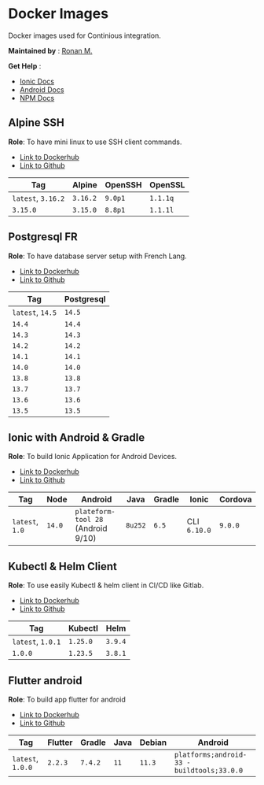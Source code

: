 # Docker Images

Docker images used for Continious integration.

**Maintained by** : [Ronan M.](https://github.com/ronronan)

**Get Help** :
* [Ionic Docs](https://ionicframework.com/docs)
* [Android Docs](https://developer.android.com/guide)
* [NPM Docs](https://docs.npmjs.com/)

## Alpine SSH

**Role**: To have mini linux to use SSH client commands.

* [Link to Dockerhub](https://hub.docker.com/r/ronronan/alpine-ssh-client)
* [Link to Github](https://github.com/ronronan/docker-images)

|Tag|Alpine|OpenSSH|OpenSSL|
|--|--|--|--|
| `latest`, `3.16.2` | `3.16.2` | `9.0p1` | `1.1.1q` |
| `3.15.0` | `3.15.0` | `8.8p1` | `1.1.1l` |

## Postgresql FR

**Role**: To have database server setup with French Lang.

* [Link to Dockerhub](https://hub.docker.com/r/ronronan/postgresql-fr)
* [Link to Github](https://github.com/ronronan/docker-images)

|Tag|Postgresql|
|--|--|
| `latest`, `14.5` | `14.5` |
| `14.4` | `14.4` |
| `14.3` | `14.3` |
| `14.2` | `14.2` |
| `14.1` | `14.1` |
| `14.0` | `14.0` |
| `13.8` | `13.8` |
| `13.7` | `13.7` |
| `13.6` | `13.6` |
| `13.5` | `13.5` |

## Ionic with Android & Gradle

**Role**: To build Ionic Application for Android Devices.

* [Link to Dockerhub](https://hub.docker.com/r/ronronan/ionic-android)
* [Link to Github](https://github.com/ronronan/docker-images)

|Tag|Node|Android|Java|Gradle|Ionic|Cordova|
|--|--|--|--|--|--|--|
| `latest`, `1.0` | `14.0` | `plateform-tool 28` (Android 9/10) | `8u252` | `6.5` | CLI `6.10.0` | `9.0.0` |

## Kubectl & Helm Client

**Role**: To use easily Kubectl & helm client in CI/CD like Gitlab.

* [Link to Dockerhub](https://hub.docker.com/r/ronronan/kubectl-helm-client)
* [Link to Github](https://github.com/ronronan/docker-images)

|Tag|Kubectl|Helm|
|--|--|--|
| `latest`, `1.0.1` | `1.25.0` | `3.9.4` |
| `1.0.0` | `1.23.5` | `3.8.1` |

## Flutter android

**Role**: To build app flutter for android

* [Link to Dockerhub](https://hub.docker.com/r/ronronan/flutter-android)
* [Link to Github](https://github.com/ronronan/docker-images)

|Tag|Flutter|Gradle|Java|Debian|Android|
|--|--|--|--|--|--|
| `latest`, `1.0.0` | `2.2.3` | `7.4.2` | `11` | `11.3` | `platforms;android-33 - buildtools;33.0.0` |
